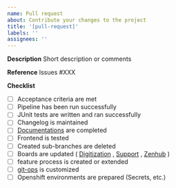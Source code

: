 ```yaml
---
name: Pull request
about: Contribute your changes to the project
title: '[pull-request]'
labels: ''
assignees: ''
---
```

**Description**
Short description or comments

**Reference**
Issues #XXX

**Checklist**

- [ ] Acceptance criteria are met
- [ ] Pipeline has been run successfully
- [ ] JUnit tests are written and ran successfully
- [ ] Changelog is maintained
- [ ] [Documentations](https://git.muenchen.de/groups/digitalisierung/-/wikis/Dokumentationen) are completed
- [ ] Frontend is tested
- [ ] Created sub-branches are deleted
- [ ] Boards are updated ( [Digitization](https://git.muenchen.de/groups/digitalisierung/-/boards) , [Support](https://git.muenchen.de/digitalisierung/digiwf-support) , [Zenhub](https://app.zenhub.com/workspaces/digiwf-621f70bf50ea1100120b7e93/board) )
- [ ] feature process is created or extended
- [ ] [git-ops](https://git.muenchen.de/digitalisierung/digiwf-ops) is customized
- [ ] Openshift environments are prepared (Secrets, etc.)
